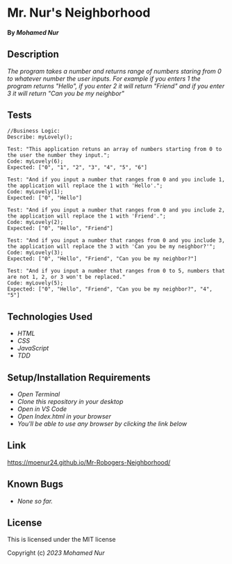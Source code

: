 # Mr. Nur's Neighborhood

#### By _**Mohamed Nur**_

## Description

_The program takes a number and returns range of numbers staring from 0 to whatever number the user inputs. For example if you enters 1 the program returns "Hello", if you  enter 2 it will return "Friend" and if you enter 3 it will return "Can you be my neighbor"_

## Tests

```
//Business Logic:
Describe: myLovely();

Test: "This application retuns an array of numbers starting from 0 to the user the number they input.";  
Code: myLovely(6);  
Expected: ["0", "1", "2", "3", "4", "5", "6"]

Test: "And if you input a number that ranges from 0 and you include 1, the application will replace the 1 with 'Hello'.";  
Code: myLovely(1);  
Expected: ["0", "Hello"]

Test: "And if you input a number that ranges from 0 and you include 2, the application will replace the 1 with 'Friend'."; 
Code: myLovely(2);
Expected: ["0", "Hello", "Friend"]  

Test: "And if you input a number that ranges from 0 and you include 3, the application will replace the 3 with 'Can you be my neighbor?'";  
Code: myLovely(3);  
Expected: ["0", "Hello", "Friend", "Can you be my neighbor?"]  

Test: "And if you input a number that ranges from 0 to 5, numbers that are not 1, 2, or 3 won't be replaced."
Code: myLovely(5);  
Expected: ["0", "Hello", "Friend", "Can you be my neighbor?", "4", "5"]
```

## Technologies Used
* _HTML_
* _CSS_
* _JavaScript_
* _TDD_

## Setup/Installation Requirements
* _Open Terminal_
* _Clone this repository in your desktop_
* _Open in VS Code_
* _Open Index.html in your browser_
* _You'll be able to use any browser by clicking the link below_

## Link

https://moenur24.github.io/Mr-Robogers-Neighborhood/

## Known Bugs

* _None so far._

## License

This is licensed under the MIT license 

Copyright (c) _2023_ _Mohamed Nur_